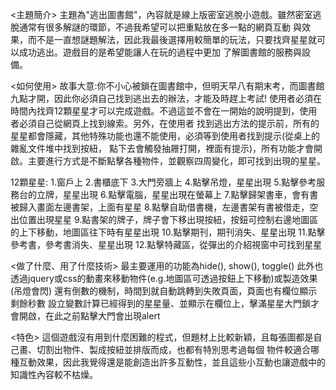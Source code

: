 <主題簡介>
主題為"逃出圖書館"，內容就是線上版密室逃脫小遊戲。雖然密室逃脫通常有很多解謎的環節，不過我希望可以把重點放在多一點的網頁互動
與效果，而不是一直想謎題解法，因此我最後選擇用較簡單的玩法，只要找齊星星就可以成功逃出。遊戲目的是希望能讓人在玩的過程中更加
了解圖書館的服務與設備。

<如何使用>
故事大意:你不小心被鎖在圖書館中，但明天早八有期末考，而圖書館九點才開，因此你必須自己找到逃出去的辦法，才能及時趕上考試!
使用者必須在時間內找齊12顆星星才可以完成遊戲。不過這並不會在一開始的說明提到，使用者必須自己從網頁上找到線索。另外，在使用者
找到逃出方法的提示前，所有的星星都會隱藏，其他特殊功能也還不能使用，必須等到使用者找到提示(從桌上的雜亂文件堆中找到按紐，
點下去會觸發抽屜打開，裡面有提示)，所有功能才會開啟。主要進行方式是不斷點擊各種物件，並觀察四周變化，即可找到出現的星星。

12顆星星:
1.窗戶上
2.書櫃底下
3.大門旁牆上
4.點擊吊燈，星星出現 
5.點擊參考服務台的立牌，星星出現
6.點擊電腦，星星出現在螢幕上
7.點擊歸架書車，會有書被歸入畫面左邊書架，上面有星星
8.點擊自助借書機，左邊書架有書被借走，空出位置出現星星
9.點書架的牌子，牌子會下移出現按紐，按鈕可控制右邊地圖區的上下移動，地圖區往下時有星星出現
10.點擊期刊，期刊消失、星星出現
11.點擊參考書，參考書消失、星星出現
12.點擊特藏區，從彈出的介紹視窗中可找到星星

<做了什麼、用了什麼技術>
最主要運用的功能為hide(), show(), toggle()
此外也透過jquery或css的動畫來移動物件(e.g.地圖區可透過按鈕上下移動)或製造效果(吊燈會閃)
還有倒數的機制，時間到就自動跳轉到失敗頁面，頁面也有欄位顯示剩餘秒數
設立變數計算已經得到的星星量、並顯示在欄位上，擊滿星星大門鎖才會開啟，在此之前點擊大門會出現alert

<特色>
這個遊戲沒有用到什麼困難的程式，但題材上比較新穎，且每張圖都是自己畫、切割出物件、製成按紐並排版而成，也都有特別思考過每個
物件較適合哪種互動效果，因此我覺得還是能創造出許多互動性，並且這些小互動也讓遊戲中的知識性內容較不枯燥。



